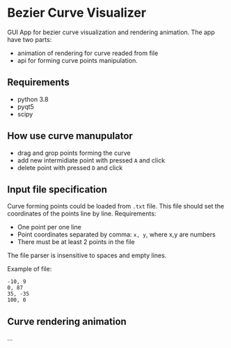 # Bezier Curve Visualizer

GUI App for bezier curve visualization and rendering animation. The app have two parts: 
- animation of rendering for curve readed from file
- api for forming curve points manipulation.

## Requirements
- python 3.8
- pyqt5
- scipy

## Ноw use curve manupulator
- drag and grop points forming the curve
- add new intermidiate point with pressed `A` and click
- delete point with pressed `D` and click

## Input file specification
Curve forming points could be loaded from `.txt` file. This file should set the coordinates of the points line by line. 
Requirements:
- One point per one line
- Point coordinates separated by comma: `x, y`, where x,y are numbers 
- There must be at least 2 points in the file

The file parser is insensitive to spaces and empty lines.


Example of file:
```text
-10, 9
0, 87
35, -35
100, 0

```
## Curve rendering animation
...

